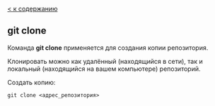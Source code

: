[< к содержанию](./readme.md)

## git clone

Команда **git clone** применяется для создания копии репозитория.

Клонировать можно как удалённый (находящийся в сети), так и  локальный (находящийся на вашем компьютере) репозиторий.

Создать копию:

``` bash=
git clone <адрес_репозитория>
```

